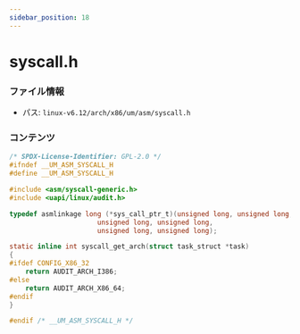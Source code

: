 ```yaml
---
sidebar_position: 18
---
```

# syscall.h

### ファイル情報

- パス: `linux-v6.12/arch/x86/um/asm/syscall.h`

### コンテンツ

```h
/* SPDX-License-Identifier: GPL-2.0 */
#ifndef __UM_ASM_SYSCALL_H
#define __UM_ASM_SYSCALL_H

#include <asm/syscall-generic.h>
#include <uapi/linux/audit.h>

typedef asmlinkage long (*sys_call_ptr_t)(unsigned long, unsigned long,
					  unsigned long, unsigned long,
					  unsigned long, unsigned long);

static inline int syscall_get_arch(struct task_struct *task)
{
#ifdef CONFIG_X86_32
	return AUDIT_ARCH_I386;
#else
	return AUDIT_ARCH_X86_64;
#endif
}

#endif /* __UM_ASM_SYSCALL_H */

```
